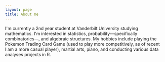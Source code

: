 ```yaml
---
layout: page
title: About me
---
```

I'm currently a 2nd year student at Vanderbilt University studying mathematics. I'm interested in statistics, probability—specifically combinatorics—, and algebraic structures. My hobbies include playing the Pokemon Trading Card Game (used to play more competitively, as of recent I am a more casual player), martial arts, piano, and conducting various data analyses projects in R. 
